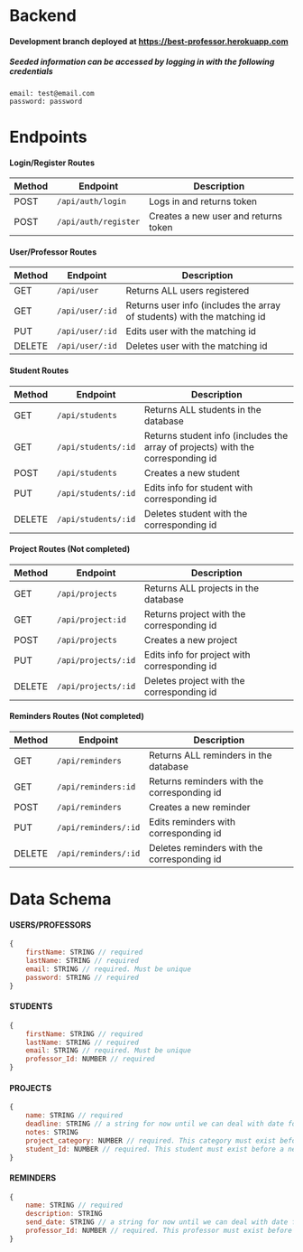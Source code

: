 # Backend
#### Development branch deployed at https://best-professor.herokuapp.com
##### Seeded information can be accessed by logging in with the following credentials
```
email: test@email.com
password: password
```

# Endpoints

#### Login/Register Routes

| Method | Endpoint                |  Description                                  |
| ------ | ----------------------- |  -------------------------------------------- |
| POST   | `/api/auth/login`       |  Logs in and returns token                    |
| POST   | `/api/auth/register`    |  Creates a new user and returns token         |


#### User/Professor Routes

| Method | Endpoint                |  Description                                                                   |
| ------ | ----------------------- |  ----------------------------------------------------------------------------- |
| GET    | `/api/user`             |  Returns ALL users registered                                                  |
| GET    | `/api/user/:id`         |  Returns user info (includes the array of students) with the matching id       |
| PUT    | `/api/user/:id`         |  Edits user with the matching id                                               |
| DELETE | `/api/user/:id`         |  Deletes user with the matching id                                             |

#### Student Routes

| Method | Endpoint                     |  Description                                                                       |
| ------ | -----------------------      |  --------------------------------------------------------------------------------- |
| GET    | `/api/students`              |  Returns ALL students in the database                                              |
| GET    | `/api/students/:id`          |  Returns student info (includes the array of projects) with the corresponding id   |
| POST   | `/api/students`              |  Creates a new student                                                             |
| PUT    | `/api/students/:id`          |  Edits info for student with corresponding id                                      |
| DELETE | `/api/students/:id`          |  Deletes student with the corresponding id                                         |

#### Project Routes (Not completed)

| Method | Endpoint                     |  Description                                        |
| ------ | -----------------------      |  -------------------------------------------------- |
| GET    | `/api/projects`              |  Returns ALL projects in the database               |
| GET    | `/api/project:id`            |  Returns project with the corresponding id          |
| POST   | `/api/projects`              |  Creates a new project                              |
| PUT    | `/api/projects/:id`          |  Edits info for project with corresponding id       |
| DELETE | `/api/projects/:id`          |  Deletes project with the corresponding id          |

#### Reminders Routes (Not completed)

| Method | Endpoint                     |  Description                                         |
| ------ | -----------------------      |  --------------------------------------------------- |
| GET    | `/api/reminders`             |  Returns ALL reminders in the database               |
| GET    | `/api/reminders:id`          |  Returns reminders with the corresponding id         |
| POST   | `/api/reminders`             |  Creates a new reminder                              |
| PUT    | `/api/reminders/:id`         |  Edits reminders with corresponding id               |
| DELETE | `/api/reminders/:id`         |  Deletes reminders with the corresponding id         |

# Data Schema

#### USERS/PROFESSORS
```js
{
    firstName: STRING // required
    lastName: STRING // required
    email: STRING // required. Must be unique
    password: STRING // required
}
```
#### STUDENTS
```js
{
    firstName: STRING // required
    lastName: STRING // required
    email: STRING // required. Must be unique
    professor_Id: NUMBER // required
}
```
#### PROJECTS
```js
{
    name: STRING // required
    deadline: STRING // a string for now until we can deal with date formats
    notes: STRING
    project_category: NUMBER // required. This category must exist before a new project can be added
    student_Id: NUMBER // required. This student must exist before a new project can be added
}
```
#### REMINDERS
```js
{
    name: STRING // required
    description: STRING
    send_date: STRING // a string for now until we can deal with date formats
    professor_Id: NUMBER // required. This professor must exist before a new reminder can be added
}
```
